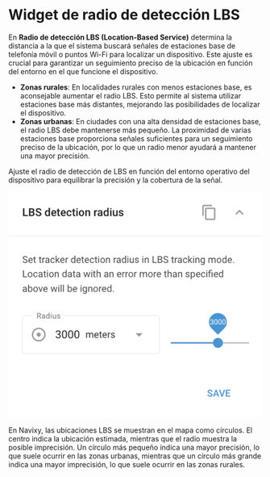 # Widget de radio de detección LBS

En **Radio de detección LBS (Location-Based Service)** determina la distancia a la que el sistema buscará señales de estaciones base de telefonía móvil o puntos Wi-Fi para localizar un dispositivo. Este ajuste es crucial para garantizar un seguimiento preciso de la ubicación en función del entorno en el que funcione el dispositivo.

* **Zonas rurales**: En localidades rurales con menos estaciones base, es aconsejable aumentar el radio LBS. Esto permite al sistema utilizar estaciones base más distantes, mejorando las posibilidades de localizar el dispositivo.
* **Zonas urbanas**: En ciudades con una alta densidad de estaciones base, el radio LBS debe mantenerse más pequeño. La proximidad de varias estaciones base proporciona señales suficientes para un seguimiento preciso de la ubicación, por lo que un radio menor ayudará a mantener una mayor precisión.

Ajuste el radio de detección de LBS en función del entorno operativo del dispositivo para equilibrar la precisión y la cobertura de la señal.

![image-20240815-180931.png](../../../gua-del-usuario/dispositivos-y-ajustes/localizacin-y-desplazamiento/attachments/image-20240815-180931.png)

En Navixy, las ubicaciones LBS se muestran en el mapa como círculos. El centro indica la ubicación estimada, mientras que el radio muestra la posible imprecisión. Un círculo más pequeño indica una mayor precisión, lo que suele ocurrir en las zonas urbanas, mientras que un círculo más grande indica una mayor imprecisión, lo que suele ocurrir en las zonas rurales.

